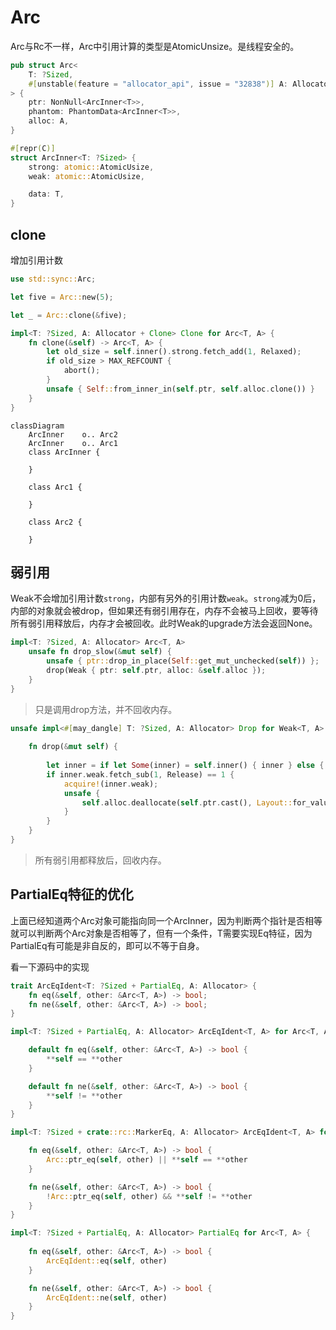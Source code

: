 # Arc

Arc与Rc不一样，Arc中引用计算的类型是AtomicUnsize。是线程安全的。

```rust
pub struct Arc<
    T: ?Sized,
    #[unstable(feature = "allocator_api", issue = "32838")] A: Allocator = Global,
> {
    ptr: NonNull<ArcInner<T>>,
    phantom: PhantomData<ArcInner<T>>,
    alloc: A,
}

#[repr(C)]
struct ArcInner<T: ?Sized> {
    strong: atomic::AtomicUsize,
    weak: atomic::AtomicUsize,

    data: T,
}
```

## clone

增加引用计数

```rust
use std::sync::Arc;

let five = Arc::new(5);

let _ = Arc::clone(&five);
```

```rust
impl<T: ?Sized, A: Allocator + Clone> Clone for Arc<T, A> {
    fn clone(&self) -> Arc<T, A> {
        let old_size = self.inner().strong.fetch_add(1, Relaxed);
        if old_size > MAX_REFCOUNT {
            abort();
        }
        unsafe { Self::from_inner_in(self.ptr, self.alloc.clone()) }
    }
}
```

```mermaid
classDiagram
	ArcInner	o.. Arc2
	ArcInner	o.. Arc1
	class ArcInner {
		
	}
	
	class Arc1 {
		
	}

	class Arc2 {
		
	}
```

## 弱引用

Weak不会增加引用计数`strong`，内部有另外的引用计数`weak`。`strong`减为0后，内部的对象就会被drop，但如果还有弱引用存在，内存不会被马上回收，要等待所有弱引用释放后，内存才会被回收。此时Weak的upgrade方法会返回None。

```rust
impl<T: ?Sized, A: Allocator> Arc<T, A>
    unsafe fn drop_slow(&mut self) {
        unsafe { ptr::drop_in_place(Self::get_mut_unchecked(self)) };
        drop(Weak { ptr: self.ptr, alloc: &self.alloc });
    }
}
```

> 只是调用drop方法，并不回收内存。

```rust
unsafe impl<#[may_dangle] T: ?Sized, A: Allocator> Drop for Weak<T, A> {
 
    fn drop(&mut self) {
 
        let inner = if let Some(inner) = self.inner() { inner } else { return };
        if inner.weak.fetch_sub(1, Release) == 1 {
            acquire!(inner.weak);
            unsafe {
                self.alloc.deallocate(self.ptr.cast(), Layout::for_value_raw(self.ptr.as_ptr()))
            }
        }
    }
}
```

> 所有弱引用都释放后，回收内存。

## PartialEq特征的优化

上面已经知道两个Arc对象可能指向同一个ArcInner，因为判断两个指针是否相等就可以判断两个Arc对象是否相等了，但有一个条件，T需要实现Eq特征，因为PartialEq有可能是非自反的，即可以不等于自身。

看一下源码中的实现

```rust
trait ArcEqIdent<T: ?Sized + PartialEq, A: Allocator> {
    fn eq(&self, other: &Arc<T, A>) -> bool;
    fn ne(&self, other: &Arc<T, A>) -> bool;
}

impl<T: ?Sized + PartialEq, A: Allocator> ArcEqIdent<T, A> for Arc<T, A> {

    default fn eq(&self, other: &Arc<T, A>) -> bool {
        **self == **other
    }

    default fn ne(&self, other: &Arc<T, A>) -> bool {
        **self != **other
    }
}

impl<T: ?Sized + crate::rc::MarkerEq, A: Allocator> ArcEqIdent<T, A> for Arc<T, A> {

    fn eq(&self, other: &Arc<T, A>) -> bool {
        Arc::ptr_eq(self, other) || **self == **other
    }

    fn ne(&self, other: &Arc<T, A>) -> bool {
        !Arc::ptr_eq(self, other) && **self != **other
    }
}

impl<T: ?Sized + PartialEq, A: Allocator> PartialEq for Arc<T, A> {
    
    fn eq(&self, other: &Arc<T, A>) -> bool {
        ArcEqIdent::eq(self, other)
    }

    fn ne(&self, other: &Arc<T, A>) -> bool {
        ArcEqIdent::ne(self, other)
    }
}
```

